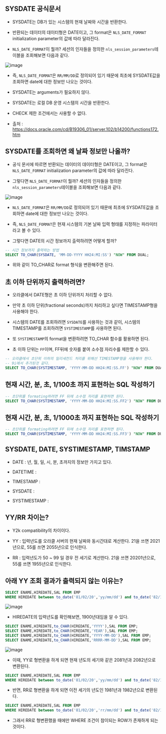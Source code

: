 
## SYSDATE 공식문서

- SYSDATE는 DB가 있는 시스템의 현재 날짜와 시간을 반환한다.

- 반환되는 데이터의 데이터형은 DATE이고, 그 format은 `NLS_DATE_FORMAT` initialization parameter의 값에 따라 달라진다. 

- `NLS_DATE_FORMAT`이 뭘까? 세션의 인자들을 정의한 `nls_session_parameters`테이블을 조회해보면 다음과 같다.

![image](https://user-images.githubusercontent.com/77392444/115357801-f8e9d480-a1f7-11eb-803d-95bf4b0e1927.png)

- 즉, `NLS_DATE_FORMAT`은 `RR/MM/DD`로 정의되어 있기 때문에 최초에 SYSDATE값을 조회하면 date에 대한 정보만 나오는 것이다. 

- SYSDATE는 arguments가 필요하지 않다. 

- SYSDATE는 로컬 DB 운영 시스템의 시간을 반환한다.

- CHECK 제한 조건에서는 사용할 수 없다.

- 출처 : https://docs.oracle.com/cd/B19306_01/server.102/b14200/functions172.htm


## SYSDATE를 조회하면 왜 날짜 정보만 나올까?

- 공식 문서에 따르면 반환되는 데이터의 데이터형은 DATE이고, 그 format은 `NLS_DATE_FORMAT` initialization parameter의 값에 따라 달라진다. 

- 그렇다면 `NLS_DATE_FORMAT`이 뭘까? 세션의 인자들을 정의한 `nls_session_parameters`테이블을 조회해보면 다음과 같다.

![image](https://user-images.githubusercontent.com/77392444/115357801-f8e9d480-a1f7-11eb-803d-95bf4b0e1927.png)

- `NLS_DATE_FORMAT`은 `RR/MM/DD`로 정의되어 있기 때문에 최초에 SYSDATE값을 조회하면 date에 대한 정보만 나오는 것이다. 

- 즉, `NLS_DATE_FORMAT`은 현재 시스템의 기본 날짜 입력 형태를 지정하는 파라미터라고 볼 수 있다. 

- 그렇다면 DATE의 시간 정보까지 출력하려면 어떻게 할까?

```sql
-- 시간 정보까지 출력하는 방법
SELECT TO_CHAR(SYSDATE, 'MM-DD-YYYY HH24:MI:SS') "NOW" FROM DUAL;
```

- 위와 같이 TO_CHAR로 format 형식을 변환해주면 된다. 


## 초 이하 단위까지 출력하려면?

- 오라클에서 DATE형은 초 이하 단위까지 처리할 수 없다. 

- 만약 초 이하 단위(fractional seconds)까지 처리하고 싶다면 TIMESTAMP형을 사용해야 한다. 

- 시스템의 DATE를 조회하려면 `SYSDATE`를 사용하는 것과 같이, 시스템의 TIMESTAMP를 조회하려면 `SYSTIMESTAMP`를 사용하면 된다. 

- 또 `SYSTIMESTAMP`의 format을 변환하려면 TO_CHAR 함수를 활용하면 된다. 

- 초 이하 단위는 `FF`이며, FF뒤에 숫자를 붙여 소수점 자리수를 제한할 수 있다. 

```SQL
-- 오라클에서 초단위 이하의 밀리세컨드 처리를 위해선 TIMESTAMP형을 사용해야 한다.
-- 9i에서 추가된것 같다.
SELECT TO_CHAR(SYSTIMESTAMP, 'YYYY-MM-DD HH24:MI:SS.FF') "NOW" FROM DUAL;
```


## 현재 시간, 분, 초, 1/100초 까지 표현하는 SQL 작성하기

```SQL
-- 초단위를 formating하려면 FF 뒤에 소수점 자리를 표현하면 된다. 
SELECT TO_CHAR(SYSTIMESTAMP, 'YYYY-MM-DD HH24:MI:SS.FF2') "NOW" FROM DUAL;
```



## 현재 시간, 분, 초, 1/1000초 까지 표현하는 SQL 작성하기

```SQL
-- 초단위를 formating하려면 FF 뒤에 소수점 자리를 표현하면 된다. 
SELECT TO_CHAR(SYSTIMESTAMP, 'YYYY-MM-DD HH24:MI:SS.FF3') "NOW" FROM DUAL;
```

## SYSDATE, DATE, SYSTIMESTAMP, TIMSTAMP

- DATE : 년, 월, 일, 시, 분, 초까지의 정보만 가지고 있다. 

- DATETIME : 

- TIMESTAMP : 

- SYSDATE : 

- SYSTIMESTAMP : 


## YY/RR 차이는?

- Y2k compatibility의 차이이다.

- YY : 입력년도를 오라클 서버의 현재 날짜와 동시간대로 계산한다. 21을 쓰면 2021년으로, 55를 쓰면 2055년으로 인식한다.

- RR : 입력년도가 50 ~ 99 일 경우 전 세기로 계산한다. 21을 쓰면 20201년으로, 55를 쓰면 1955년으로 인식한다.

## 아래 YY 조회 결과가 출력되지 않는 이유는?

```sql
SELECT ENAME,HIREDATE,SAL FROM EMP
WHERE HIREDATE between to_date('81/02/20','yy/mm/dd') and to_date('82/12/09','yy/mm/dd');
```

![image](https://user-images.githubusercontent.com/77392444/116014385-f19b4e80-a66f-11eb-83ce-7a9d95efe73c.png)

-  HIREDATE의 입력년도를 확인해보면, 1900년대임을 알 수 있다.

```sql
SELECT ENAME,HIREDATE,to_CHAR(HIREDATE,'YYYY'),SAL FROM EMP;
SELECT ENAME,HIREDATE,to_CHAR(HIREDATE,'YEAR'),SAL FROM EMP;
SELECT ENAME,HIREDATE,to_CHAR(HIREDATE,'YYYY-MM-DD'),SAL FROM EMP;
SELECT ENAME,HIREDATE,to_CHAR(HIREDATE,'RRRR-MM-DD'),SAL FROM EMP;
```

![image](https://user-images.githubusercontent.com/77392444/116015044-e8f84780-a672-11eb-8279-bd6d996cbb78.png)


- 이때, YY로 형변환을 하게 되면 현재 년도의 세기와 같은 2081년과 2082년으로 변환된다.

```sql
SELECT ENAME,HIREDATE,SAL FROM EMP
WHERE HIREDATE between to_date('81/02/20','yy/mm/dd') and to_date('82/12/09','yy/mm/dd');
```

- 반면, RR로 형변환을 하게 되면 이전 세기의 년도인 1981년과 1982년으로 변환된다. 

```sql
SELECT ENAME,HIREDATE,SAL FROM EMP
WHERE HIREDATE between to_date('81/02/20','rr/mm/dd') and to_date('82/12/09','rr/mm/dd');
```

- 그래서 RR로 형변환했을 때에만 WHERE 조건이 참이되는 ROW가 존재하게 되는 것이다.
